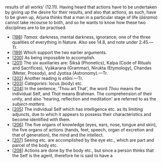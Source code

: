 results of all works' (12.11). Having heard that actions have to be undertaken by giving up the desire for their results, and also that actions, as such, have to be given up, Arjuna thinks that a man in a particular stage of life (*āśrama*) cannot take recourse to both, and so he wants to know how these two disciplines are to be practised.

- [[198](#page--1-0)] *Tamas*: darkness, mental darkness, ignorance; one of the three qualities of everything in Nature. Also see 14.8, and note under 2.45.—Tr.
- [[199](#page--1-1)] Which support the two earlier arguments.
- [[200](#page--1-2)] As being impossible to accomplish.
- [[201](#page--1-3)] The six auxiliaries are: Śiksā (Phonetics), Kalpa (Code of Rituals and Sacrifices), Vyākarana (Grammar), Nirukta (Etymology), Chandas (Meter, Prosody), and Jyotisa (Astronomy).—Tr.
- [[202](#page--1-4)] Another reading is *etāni*.—Tr.
- [[203](#page--1-5)] *Categories*: locus (body) etc.
- [[204](#page--1-6)] In the sentence, 'Thou art That', the word *Thou* means the individual Self, and *That* means Brahman. The comprehension of their unity, and also 'hearing, reflection and meditation' are referred to as the *subject-matters*.
- [[205](#page--1-7)] The individual Self which has intelligence etc. as its limiting adjuncts, due to which it appears to possess their characteristics and become identified with them.
- [[206](#page--1-8)] The five organs of knowledge (eyes, ears, nose, tongue and skin), the five organs of actions (hands, feet, speech, organ of excretion and that of generation), the mind and the intellect.
- [[207](#page--1-9)] Seeing etc. are accomplished by the eye etc., which are part and parcel of the body etc.
- [[208](#page--1-10)] Actions are done by the body etc., but since a person thinks that the Self is the agent, therefore he is said to have a